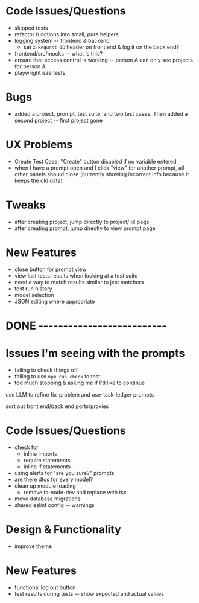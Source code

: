 # Code Issues/Questions
- skipped tests
- refactor functions into small, pure helpers
- logging system -- frontend & backend
  - set `X-Request-ID` header on front end & log it on the back end?
- frontend/src/mocks -- what is this?
- ensure that access control is working -- person A can only see projects for person A
- playwright e2e tests

# Bugs
- added a project, prompt, test suite, and two test cases. Then added a second project -- first project gone

# UX Problems
- Create Test Case: "Create" button disabled if no variable entered
- when I have a prompt open and I click "view" for another prompt, all other panels should close (currently showing incorrect info because it keeps the old data)

# Tweaks
- after creating project, jump directly to project/:id page
- after creating prompt, jump directly to view prompt page

# New Features
- close button for prompt view
- view last tests results when looking at a test suite
- need a way to match results similar to jest matchers
- test run history
- model selection
- JSON editing where appropriate


# DONE --------------------------

# Issues I'm seeing with the prompts
- failing to check things off
- failing to use `npm run check` to test
- too much stopping & asking me if I'd like to continue

use LLM to refine fix-problem and use-task-ledger prompts

sort out front end/back end ports/proxies

# Code Issues/Questions
- check for
  - inline imports
  - require statements
  - inline if statements
- using alerts for "are you sure?" prompts
- are there dtos for every model?
- clean up module loading
  - remove ts-node-dev and replace with tsx
- move database migrations
- shared eslint config -- warnings

# Design & Functionality
- improve theme

# New Features
- functional log out button
- test results during tests -- show expected and actual values

